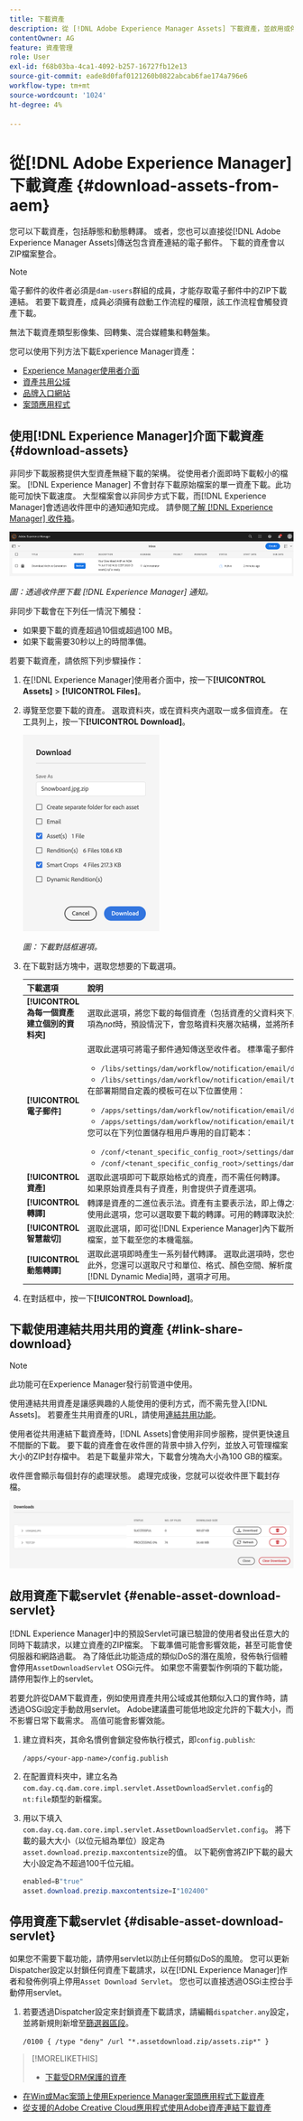 ```yaml
---
title: 下載資產
description: 從 [!DNL Adobe Experience Manager Assets] 下載資產，並啟用或停用下載功能。
contentOwner: AG
feature: 資產管理
role: User
exl-id: f68b03ba-4ca1-4092-b257-16727fb12e13
source-git-commit: eade8d0faf0121260b0822abcab6fae174a796e6
workflow-type: tm+mt
source-wordcount: '1024'
ht-degree: 4%

---
```


# 從[!DNL Adobe Experience Manager]下載資產 {#download-assets-from-aem}

您可以下載資產，包括靜態和動態轉譯。 或者，您也可以直接從[!DNL Adobe Experience Manager Assets]傳送包含資產連結的電子郵件。 下載的資產會以ZIP檔案整合。<!-- The compressed ZIP file has a maximum file size of 1 GB for the export job. A maximum of 500 total assets per export job are allowed. -->

>[!NOTE]
>
>電子郵件的收件者必須是`dam-users`群組的成員，才能存取電子郵件中的ZIP下載連結。 若要下載資產，成員必須擁有啟動工作流程的權限，該工作流程會觸發資產下載。

無法下載資產類型影像集、回轉集、混合媒體集和轉盤集。

您可以使用下列方法下載Experience Manager資產：

<!-- * [Link Share](#link-share-download) -->

* [Experience Manager使用者介面](#download-assets)
* [資產共用公域](https://adobe-marketing-cloud.github.io/asset-share-commons/)
* [品牌入口網站](https://experienceleague.adobe.com/docs/experience-manager-brand-portal/using/introduction/brand-portal.html)
* [案頭應用程式](https://experienceleague.adobe.com/docs/experience-manager-desktop-app/using/using.html#download-assets)

## 使用[!DNL Experience Manager]介面下載資產 {#download-assets}

非同步下載服務提供大型資產無縫下載的架構。 從使用者介面即時下載較小的檔案。 [!DNL Experience Manager] 不會封存下載原始檔案的單一資產下載。此功能可加快下載速度。 大型檔案會以非同步方式下載，而[!DNL Experience Manager]會透過收件匣中的通知通知完成。 請參閱[了解 [!DNL Experience Manager] 收件箱](/help/sites-cloud/authoring/getting-started/inbox.md)。

![下載通知](assets/download-notification.png)

*圖：透過收件匣下載 [!DNL Experience Manager] 通知。*

非同步下載會在下列任一情況下觸發：

* 如果要下載的資產超過10個或超過100 MB。
* 如果下載需要30秒以上的時間準備。

若要下載資產，請依照下列步驟操作：

1. 在[!DNL Experience Manager]使用者介面中，按一下&#x200B;**[!UICONTROL Assets]** > **[!UICONTROL Files]**。
1. 導覽至您要下載的資產。 選取資料夾，或在資料夾內選取一或多個資產。 在工具列上，按一下&#x200B;**[!UICONTROL Download]**。

   ![從下載資產時的可用選項  [!DNL Experience Manager Assets]](/help/assets/assets/asset-download1.png)

   *圖：下載對話框選項。*

1. 在下載對話方塊中，選取您想要的下載選項。

   | 下載選項 | 說明 |
   |---|---|
   | **[!UICONTROL 為每一個資產建立個別的資料夾]** | 選取此選項，將您下載的每個資產（包括資產的父資料夾下巢狀子資料夾中的資產），納入本機電腦上的一個資料夾。 當此選項為&#x200B;*not*&#x200B;時，預設情況下，會忽略資料夾層次結構，並將所有資產下載到本地電腦的一個資料夾中。 |
   | **[!UICONTROL 電子郵件]** | 選取此選項可將電子郵件通知傳送至收件者。 標準電子郵件範本位於下列位置：<ul><li>`/libs/settings/dam/workflow/notification/email/downloadasset`。</li><li>`/libs/settings/dam/workflow/notification/email/transientworkflowcompleted`。</li></ul> 在部署期間自定義的模板可在以下位置使用： <ul><li>`/apps/settings/dam/workflow/notification/email/downloadasset`。</li><li>`/apps/settings/dam/workflow/notification/email/transientworkflowcompleted`。</li></ul>您可以在下列位置儲存租用戶專用的自訂範本：<ul><li>`/conf/<tenant_specific_config_root>/settings/dam/workflow/notification/email/downloadasset`。</li><li>`/conf/<tenant_specific_config_root>/settings/dam/workflow/notification/email/transientworkflowcompleted`。</li></ul> |
   | **[!UICONTROL 資產]** | 選取此選項即可下載原始格式的資產，而不需任何轉譯。<br>如果原始資產具有子資產，則會提供子資產選項。 |
   | **[!UICONTROL 轉譯]** | 轉譯是資產的二進位表示法。資產有主要表示法，即上傳之檔案的主要表示法。 它們可以有任意數量的表示。 <br> 使用此選項，您可以選取要下載的轉譯。可用的轉譯取決於您選取的資產。 |
   | **[!UICONTROL 智慧裁切]** | 選取此選項，即可從[!DNL Experience Manager]內下載所選資產的所有智慧型裁切轉譯。 會建立包含智慧型裁切轉譯的zip檔案，並下載至您的本機電腦。 |
   | **[!UICONTROL 動態轉譯]** | 選取此選項即時產生一系列替代轉譯。 選取此選項時，您也可以從[影像預設集](/help/assets/dynamic-media/image-presets.md)清單中選取，以動態方式選取您要建立的轉譯。 <br>此外，您還可以選取尺寸和單位、格式、顏色空間、解析度，以及任何可選的影像修飾符，如反相影像。只有在您已啟用[!DNL Dynamic Media]時，選項才可用。 |

1. 在對話框中，按一下&#x200B;**[!UICONTROL Download]**。

## 下載使用連結共用共用的資產 {#link-share-download}

>[!NOTE]
>
>此功能可在Experience Manager發行前管道中使用。

使用連結共用資產是讓感興趣的人能使用的便利方式，而不需先登入[!DNL Assets]。 若要產生共用資產的URL，請使用[連結共用功能](/help/assets/share-assets.md#sharelink)。

使用者從共用連結下載資產時，[!DNL Assets]會使用非同步服務，提供更快速且不間斷的下載。 要下載的資產會在收件匣的背景中排入佇列，並放入可管理檔案大小的ZIP封存檔中。 若是下載量非常大，下載會分塊為大小為100 GB的檔案。

收件匣會顯示每個封存的處理狀態。 處理完成後，您就可以從收件匣下載封存檔。

![下載收件匣](assets/download-inbox.png)

## 啟用資產下載servlet {#enable-asset-download-servlet}

[!DNL Experience Manager]中的預設Servlet可讓已驗證的使用者發出任意大的同時下載請求，以建立資產的ZIP檔案。 下載準備可能會影響效能，甚至可能會使伺服器和網路過載。 為了降低此功能造成的類似DoS的潛在風險，發佈執行個體會停用`AssetDownloadServlet` OSGi元件。 如果您不需要製作例項的下載功能，請停用製作上的servlet。

若要允許從DAM下載資產，例如使用資產共用公域或其他類似入口的實作時，請透過OSGi設定手動啟用servlet。 Adobe建議盡可能低地設定允許的下載大小，而不影響日常下載需求。 高值可能會影響效能。

1. 建立資料夾，其命名慣例會鎖定發佈執行模式，即`config.publish`:

   `/apps/<your-app-name>/config.publish`

1. 在配置資料夾中，建立名為`com.day.cq.dam.core.impl.servlet.AssetDownloadServlet.config`的`nt:file`類型的新檔案。
1. 用以下填入`com.day.cq.dam.core.impl.servlet.AssetDownloadServlet.config`。 將下載的最大大小（以位元組為單位）設定為`asset.download.prezip.maxcontentsize`的值。 以下範例會將ZIP下載的最大大小設定為不超過100千位元組。

   ```java
   enabled=B"true"
   asset.download.prezip.maxcontentsize=I"102400"
   ```

## 停用資產下載servlet {#disable-asset-download-servlet}

如果您不需要下載功能，請停用servlet以防止任何類似DoS的風險。 您可以更新Dispatcher設定以封鎖任何資產下載請求，以在[!DNL Experience Manager]作者和發佈例項上停用`Asset Download Servlet`。 您也可以直接透過OSGi主控台手動停用servlet。

1. 若要透過Dispatcher設定來封鎖資產下載請求，請編輯`dispatcher.any`設定，並將新規則新增至[篩選器區段](https://experienceleague.adobe.com/docs/experience-manager-dispatcher/using/configuring/dispatcher-configuration.html#configuring)。

   `/0100 { /type "deny" /url "*.assetdownload.zip/assets.zip*" }`

>[!MORELIKETHIS]
>
>* [下載受DRM保護的資產](drm.md)
* [在Win或Mac案頭上使用Experience Manager案頭應用程式下載資產](https://helpx.adobe.com/tw/experience-manager/desktop-app/aem-desktop-app.html)
* [從支援的Adobe Creative Cloud應用程式使用Adobe資產連結下載資產](https://helpx.adobe.com/tw/enterprise/using/manage-assets-using-adobe-asset-link.html)

